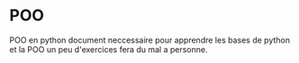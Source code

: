 # POO
POO en python
document neccessaire pour apprendre les bases de python et la POO
un peu d'exercices fera du mal a personne.